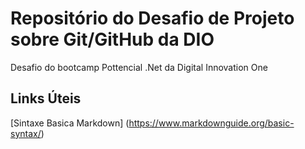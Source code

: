 # Repositório do Desafio de Projeto sobre Git/GitHub da DIO
Desafio do bootcamp Pottencial .Net da Digital Innovation One
## Links Úteis
[Sintaxe Basica Markdown] (https://www.markdownguide.org/basic-syntax/)
